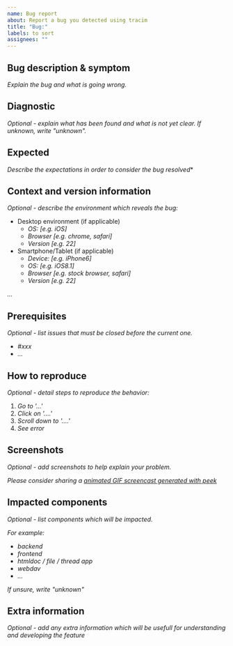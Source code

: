 ```yaml
---
name: Bug report
about: Report a bug you detected using tracim
title: "Bug:"
labels: to sort
assignees: ""
---
```

## Bug description & symptom

*Explain the bug and what is going wrong.*

## Diagnostic

*Optional - explain what has been found and what is not yet clear. If unknown, write "unknown".*

## Expected

*Describe the expectations in order to consider the bug resolved**

## Context and version information

*Optional - describe the environment which reveals the bug:*

- Desktop environment (if applicable)
    - *OS: [e.g. iOS]*
    - *Browser [e.g. chrome, safari]*
    - *Version [e.g. 22]*
- Smartphone/Tablet (if applicable)
    - *Device: [e.g. iPhone6]*
    - *OS: [e.g. iOS8.1]*
    - *Browser [e.g. stock browser, safari]*
    - *Version [e.g. 22]*

*...*

## Prerequisites

*Optional - list issues that must be closed before the current one.*

- *#xxx*
- *...*


## How to reproduce

*Optional - detail steps to reproduce the behavior:*

1. *Go to '...'*
1. *Click on '....'*
1. *Scroll down to '....'*
1. *See error*

## Screenshots

*Optional - add screenshots to help explain your problem.*

*Please consider sharing a [animated GIF screencast generated with peek](https://github.com/phw/peek)*

## Impacted components

*Optional - list components which will be impacted.*

*For example:*

- *backend*
- *frontend*
- *htmldoc / file / thread app*
- *webdav*
- *...*

*If unsure, write "unknown"*

## Extra information

*Optional - add any extra information which will be usefull for understanding and developing the feature*
